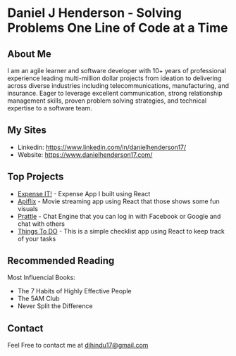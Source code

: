 # Daniel J Henderson - Solving Problems One Line of Code at a Time

## About Me
I am an agile learner and software developer with 10+ years of professional experience leading multi-million dollar projects from ideation to delivering across diverse industries including telecommunications, manufacturing, and insurance. Eager to leverage excellent communication, strong relationship management skills, proven problem solving strategies, and technical expertise to a software team.

## My Sites
- Linkedin: https://www.linkedin.com/in/danielhenderson17/
- Website: https://www.danielhenderson17.com/

## Top Projects
- [Expense IT!](https://expense-it.netlify.app/) - Expense App I built using React
- [Apiflix](https://apiflix.netlify.app) - Movie streaming app using React that those shows some fun visuals
- [Prattle](https://prattle.netlify.app) - Chat Engine that you can log in with Facebook or Google and chat with others
- [Things To DO](https://things-to-do1.netlify.app) - This is a simple checklist app using React to keep track of your tasks

## Recommended Reading
Most Influencial Books:
- The 7 Habits of Highly Effective People
- The 5AM Club
- Never Split the Difference

## Contact
Feel Free to contact me at djhindu17@gmail.com

